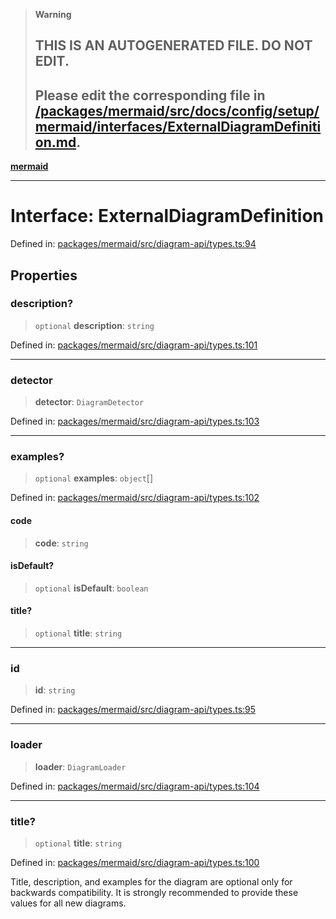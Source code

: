 > **Warning**
>
> ## THIS IS AN AUTOGENERATED FILE. DO NOT EDIT.
>
> ## Please edit the corresponding file in [/packages/mermaid/src/docs/config/setup/mermaid/interfaces/ExternalDiagramDefinition.md](../../../../../packages/mermaid/src/docs/config/setup/mermaid/interfaces/ExternalDiagramDefinition.md).

[**mermaid**](../../README.md)

---

# Interface: ExternalDiagramDefinition

Defined in: [packages/mermaid/src/diagram-api/types.ts:94](https://github.com/mermaid-js/mermaid/blob/master/packages/mermaid/src/diagram-api/types.ts#L94)

## Properties

### description?

> `optional` **description**: `string`

Defined in: [packages/mermaid/src/diagram-api/types.ts:101](https://github.com/mermaid-js/mermaid/blob/master/packages/mermaid/src/diagram-api/types.ts#L101)

---

### detector

> **detector**: `DiagramDetector`

Defined in: [packages/mermaid/src/diagram-api/types.ts:103](https://github.com/mermaid-js/mermaid/blob/master/packages/mermaid/src/diagram-api/types.ts#L103)

---

### examples?

> `optional` **examples**: `object`\[]

Defined in: [packages/mermaid/src/diagram-api/types.ts:102](https://github.com/mermaid-js/mermaid/blob/master/packages/mermaid/src/diagram-api/types.ts#L102)

#### code

> **code**: `string`

#### isDefault?

> `optional` **isDefault**: `boolean`

#### title?

> `optional` **title**: `string`

---

### id

> **id**: `string`

Defined in: [packages/mermaid/src/diagram-api/types.ts:95](https://github.com/mermaid-js/mermaid/blob/master/packages/mermaid/src/diagram-api/types.ts#L95)

---

### loader

> **loader**: `DiagramLoader`

Defined in: [packages/mermaid/src/diagram-api/types.ts:104](https://github.com/mermaid-js/mermaid/blob/master/packages/mermaid/src/diagram-api/types.ts#L104)

---

### title?

> `optional` **title**: `string`

Defined in: [packages/mermaid/src/diagram-api/types.ts:100](https://github.com/mermaid-js/mermaid/blob/master/packages/mermaid/src/diagram-api/types.ts#L100)

Title, description, and examples for the diagram are optional only for backwards compatibility.
It is strongly recommended to provide these values for all new diagrams.
